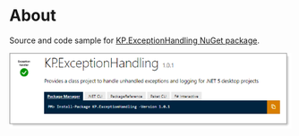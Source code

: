 # About



Source and code sample for [KP.ExceptionHandling NuGet package](https://www.nuget.org/packages/KP.ExceptionHandling/).

![screen](assets/nugetpackage1.png)